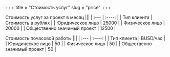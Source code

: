 +++
title = "Стоимость услуг"
slug = "price"
+++

Стоимость услуг за проект в месяц
|||
| :---        |    :----:   |
| Тип клиента | Стоимость в рублях |
| Юридическое лицо | 25000 |
| Физическое лицо | 20000 |
| Общественно значимый проект | 12500 |

Стоимость почасовой работы
|||
| :---        |    :----:   |
| Тип клиента |    BUSD/час    |
| Юридическое лицо | 50 |
| Физическое лицо | 50 |
| Общественно значимый проект | 50 |